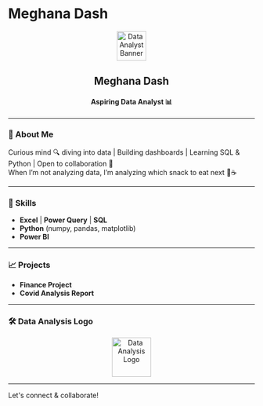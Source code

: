 # Meghana Dash
<p align="center">
  <img src="" alt="Data Analyst Banner" height="60"/>
</p>

<h2 align="center">Meghana Dash</h2>
<h4 align="center">Aspiring Data Analyst <span>📊</span></h4>

---

### 👋 About Me

Curious mind 🔍 diving into data | Building dashboards | Learning SQL & Python | Open to collaboration 🤝  
When I’m not analyzing data, I’m analyzing which snack to eat next 🍕☕

---

### 🚀 Skills

- **Excel** | **Power Query** | **SQL**
- **Python** (numpy, pandas, matplotlib)
- **Power BI**

---

### 📈 Projects

- **Finance Project**
- **Covid Analysis Report**

---

### 🛠️ Data Analysis Logo

<p align="center">
  <img src="https://cdn-icons-png.flaticon.com/512/2721/2721293.png" alt="Data Analysis Logo" width="80"/>
</p>

---

Let's connect & collaborate!



